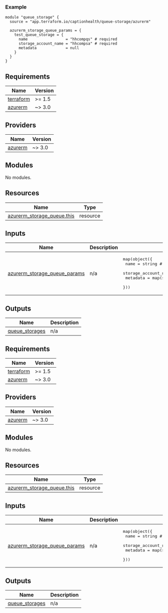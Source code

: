 [//]: # (BEGIN_TF_DOCS)

### Example

```hcl
module "queue_storage" {
  source = "app.terraform.io/captionhealth/queue-storage/azurerm"

  azurerm_storage_queue_params = {
    test_queue_storage = {
      name                 = "hhcompqs" # required
      storage_account_name = "hhcompsa" # required
      metadata             = null
    }
  }
}
```

## Requirements

| Name                                                                      | Version |
|---------------------------------------------------------------------------|---------|
| <a name="requirement_terraform"></a> [terraform](#requirement\_terraform) | >= 1.5  |
| <a name="requirement_azurerm"></a> [azurerm](#requirement\_azurerm)       | ~> 3.0  |

## Providers

| Name                                                          | Version |
|---------------------------------------------------------------|---------|
| <a name="provider_azurerm"></a> [azurerm](#provider\_azurerm) | ~> 3.0  |

## Modules

No modules.

## Resources

| Name                                                                                                                        | Type     |
|-----------------------------------------------------------------------------------------------------------------------------|----------|
| [azurerm_storage_queue.this](https://registry.terraform.io/providers/hashicorp/azurerm/latest/docs/resources/storage_queue) | resource |

## Inputs

| Name                                                                                                                         | Description | Type                                                                                                                                                                       | Default | Required |
|------------------------------------------------------------------------------------------------------------------------------|-------------|----------------------------------------------------------------------------------------------------------------------------------------------------------------------------|---------|:--------:|
| <a name="input_azurerm_storage_queue_params"></a> [azurerm\_storage\_queue\_params](#input\_azurerm\_storage\_queue\_params) | n/a         | <pre>map(object({<br>    name                 = string # required<br>    storage_account_name = string # required<br>    metadata             = map(string)<br>  }))</pre> | n/a     |   yes    |

## Outputs

| Name                                                                             | Description |
|----------------------------------------------------------------------------------|-------------|
| <a name="output_queue_storages"></a> [queue\_storages](#output\_queue\_storages) | n/a         |

[//]: # (END_TF_DOCS)
<!-- BEGIN_TF_DOCS -->
<!-- markdown-table-prettify-ignore-start -->
## Requirements

| Name | Version |
|------|---------|
| <a name="requirement_terraform"></a> [terraform](#requirement\_terraform) | >= 1.5 |
| <a name="requirement_azurerm"></a> [azurerm](#requirement\_azurerm) | ~> 3.0 |

## Providers

| Name | Version |
|------|---------|
| <a name="provider_azurerm"></a> [azurerm](#provider\_azurerm) | ~> 3.0 |

## Modules

No modules.

## Resources

| Name | Type |
|------|------|
| [azurerm_storage_queue.this](https://registry.terraform.io/providers/hashicorp/azurerm/latest/docs/resources/storage_queue) | resource |

## Inputs

| Name | Description | Type | Default | Required |
|------|-------------|------|---------|:--------:|
| <a name="input_azurerm_storage_queue_params"></a> [azurerm\_storage\_queue\_params](#input\_azurerm\_storage\_queue\_params) | n/a | <pre>map(object({<br>    name                 = string # required<br>    storage_account_name = string # required<br>    metadata             = map(string)<br>  }))</pre> | n/a | yes |

## Outputs

| Name | Description |
|------|-------------|
| <a name="output_queue_storages"></a> [queue\_storages](#output\_queue\_storages) | n/a |
<!-- markdown-table-prettify-ignore-end -->
<!-- END_TF_DOCS -->
